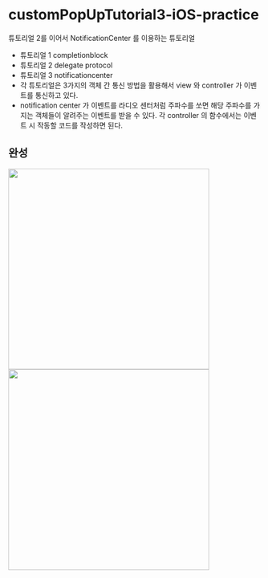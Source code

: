 # customPopUpTutorial3-iOS-practice
튜토리얼 2를 이어서 NotificationCenter 를 이용하는 튜토리얼

- 튜토리얼 1 completionblock
- 튜토리얼 2 delegate protocol
- 튜토리얼 3 notificationcenter
- 각 튜토리얼은 3가지의 객체 간 통신 방법을 활용해서 view 와 controller 가 이벤트를 통신하고 있다.
- notification center 가 이벤트를 라디오 센터처럼 주파수를 쏘면 해당 주파수를 가지는 객체들이 알려주는 이벤트를 받을 수 있다. 각 controller 의 함수에서는 이벤트 시 작동할 코드를 작성하면 된다.

## 완성
<p>
<img src = "https://user-images.githubusercontent.com/69136340/104839510-ea440680-5904-11eb-8bb6-0501a0b68a02.png" width="400">
<img src = "https://user-images.githubusercontent.com/69136340/104839517-ed3ef700-5904-11eb-94c0-328444122df3.png" width="400">
</p>

